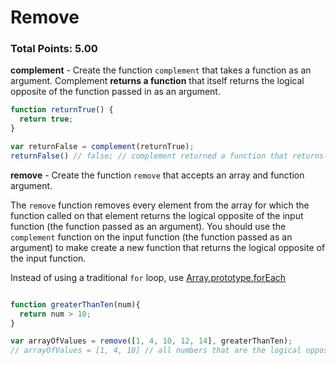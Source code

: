 # Remove

### Total Points: 5.00

**complement** - Create the function `complement` that takes a function as an argument.  Complement **returns a function** that itself returns the logical opposite of the function passed in as an argument.

```js
function returnTrue() {
  return true;
}

var returnFalse = complement(returnTrue);
returnFalse() // false; // complement returned a function that returns the logical opposite of the function passed to complement.
```

**remove** - Create the function `remove` that accepts an array and function argument.  

The `remove` function removes every element from the array for which the function called on that element returns the logical opposite of the input function (the function passed as an argument). You should use the `complement` function on the input function (the function passed as an argument) to make create a new function that returns the logical opposite of the input function.

Instead of using a traditional `for` loop, use [Array.prototype.forEach](https://developer.mozilla.org/en-US/docs/Web/JavaScript/Reference/Global_Objects/Array/forEach)

```js

function greaterThanTen(num){
  return num > 10;
}

var arrayOfValues = remove([1, 4, 10, 12, 14], greaterThanTen);
// arrayOfValues = [1, 4, 10] // all numbers that are the logical opposite of the greaterThanTen function (numbers less than 10).
```

